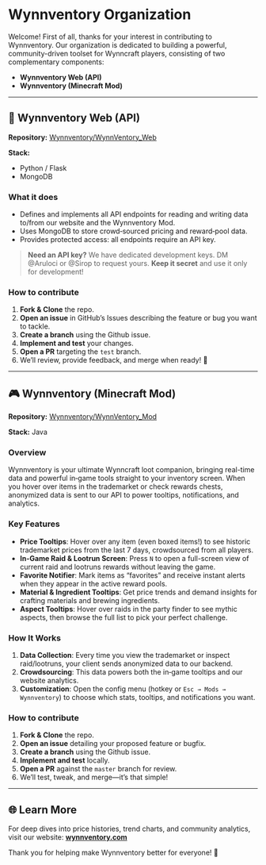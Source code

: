 # Wynnventory Organization

Welcome! First of all, thanks for your interest in contributing to Wynnventory. Our organization is dedicated to building a powerful, community-driven toolset for Wynncraft players, consisting of two complementary components:

* **Wynnventory Web (API)**
* **Wynnventory (Minecraft Mod)**

---

## 📡 Wynnventory Web (API)

**Repository:** [Wynnventory/WynnVentory\_Web](https://github.com/Wynnventory/WynnVentory_Web)

**Stack:**

* Python / Flask
* MongoDB

### What it does

* Defines and implements all API endpoints for reading and writing data to/from our website and the Wynnventory Mod.
* Uses MongoDB to store crowd‑sourced pricing and reward‑pool data.
* Provides protected access: all endpoints require an API key.

> **Need an API key?** We have dedicated development keys. DM @Aruloci or @Sirop to request yours. **Keep it secret** and use it only for development!

### How to contribute

1. **Fork & Clone** the repo.
2. **Open an issue** in GitHub’s Issues describing the feature or bug you want to tackle.
3. **Create a branch** using the Github issue.
4. **Implement and test** your changes.
5. **Open a PR** targeting the `test` branch.
6. We’ll review, provide feedback, and merge when ready! 🙌

---

## 🎮 Wynnventory (Minecraft Mod)

**Repository:** [Wynnventory/WynnVentory\_Mod](https://github.com/Wynnventory/WynnVentory_Mod)

**Stack:** Java

### Overview

Wynnventory is your ultimate Wynncraft loot companion, bringing real-time data and powerful in‑game tools straight to your inventory screen. When you hover over items in the trademarket or check rewards chests, anonymized data is sent to our API to power tooltips, notifications, and analytics.

### Key Features

* **Price Tooltips**: Hover over any item (even boxed items!) to see historic trademarket prices from the last 7 days, crowdsourced from all players.
* **In-Game Raid & Lootrun Screen**: Press `N` to open a full-screen view of current raid and lootruns rewards without leaving the game.
* **Favorite Notifier**: Mark items as “favorites” and receive instant alerts when they appear in the active reward pools.
* **Material & Ingredient Tooltips**: Get price trends and demand insights for crafting materials and brewing ingredients.
* **Aspect Tooltips**: Hover over raids in the party finder to see mythic aspects, then browse the full list to pick your perfect challenge.

### How It Works

1. **Data Collection**: Every time you view the trademarket or inspect raid/lootruns, your client sends anonymized data to our backend.
2. **Crowdsourcing**: This data powers both the in‑game tooltips and our website analytics.
3. **Customization**: Open the config menu (hotkey or `Esc → Mods → Wynnventory`) to choose which stats, tooltips, and notifications you want.

### How to contribute

1. **Fork & Clone** the repo.
2. **Open an issue** detailing your proposed feature or bugfix.
3. **Create a branch** using the Github issue.
4. **Implement and test** locally.
5. **Open a PR** against the `master` branch for review.
6. We’ll test, tweak, and merge—it’s that simple!

---

## 🌐 Learn More

For deep dives into price histories, trend charts, and community analytics, visit our website: **[wynnventory.com](https://wynnventory.com)**

Thank you for helping make Wynnventory better for everyone! 🙏

